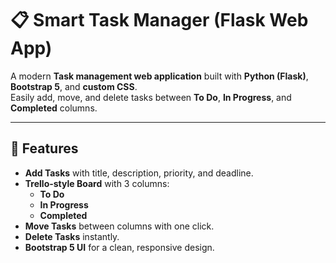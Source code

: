 # 📋 Smart Task Manager (Flask Web App)

A modern **Task management web application** built with **Python (Flask)**, **Bootstrap 5**, and **custom CSS**.  
Easily add, move, and delete tasks between **To Do**, **In Progress**, and **Completed** columns.

---

## 🚀 Features
- **Add Tasks** with title, description, priority, and deadline.
- **Trello-style Board** with 3 columns:
  -  **To Do**
  -  **In Progress**
  -  **Completed**
- **Move Tasks** between columns with one click.
- **Delete Tasks** instantly.
- **Bootstrap 5 UI** for a clean, responsive design.
